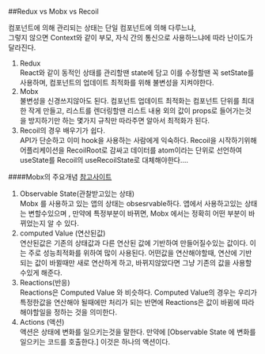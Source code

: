 ##Redux vs Mobx vs Recoil    

컴포넌트에 의해 관리되는 상태는 단일 컴포넌트에 의해 다루느냐,<br/> 그렇지 않으면 Context와 같이 부모, 자식 간의 통신으로 사용하느냐에 따라 난이도가 달라진다.<br/>

1. Redux<br/>React와 같이 동적인 상태를 관리할땐 state에 담고 이를 수정할땐 꼭 setState를 사용하며, 컴포넌트의 업데이트 최적화를 위해 불변성을 지켜야한다.
2. Mobx <br/>불변성을 신경쓰지않아도 된다. 컴포넌트 업데이트 최적화는 컴포넌트 단위를 최대한 작게 만들고, 리스트를 렌더링할땐 리스트 내용 외의 값이 props로 들어가는것을 방지하기만 하는 몇가지 규칙만 따라주면 알아서 최적화가 된다.
3. Recoil의 경우 배우기가 쉽다. <br/> API가 단순하고 이미 hook을 사용하는 사람에게 익숙하다. Recoil을 시작하기위해 어플리케이션을 RecoilRoot로 감싸고 데이터를 atom이라는 단위로 선언하여 useState를 Recoil의 useRecoilState로 대체해야한다....

####Mobx의 주요개념  [참고사이트](https://seongmun-hong.github.io/react/Mobx)
1. Observable State(관찰받고있는 상태)<br/>Mobx 를 사용하고 있는 앱의 상태는 obsesrvable하다. 앱에서 사용하고있는 상태는 변할수있으며 , 만약에 특정부분이 바뀌면, Mobx 에서는 정확히 어떤 부분이 바뀌었는지 알 수 있다.
2. computed Value (연산된값)<br/>
연산된값은 기존의 상태값과 다른 연산된 값에 기반하여 만들어질수있는 값이다. 이는 주로 성능최적화를 위하여 많이 사용된다. 어떤값을 연산해야할때, 연산에 기반되는 값이 바뀔때만 새로 연산하게 하고, 바뀌지않았다면 그냥 기존의 값을 사용할수있게 해준다. 
3. Reactions(반응)<br/>
Reactions은 Computed Value 와 비슷하다. Computed Value의 경우는 우리가 특정한값을 연산해야 될때에만 처리가 되는 반면에 Reactions은 값이 바뀜에 따라 해야할일을 정하는 것을 의미한다.
4. Actions (액션)<br/>
액션은 상태에 변화를 일으키는것을 말한다. 만약에 [Observable State 에 변화를 일으키는 코드를 호출한다.] 이것은 하나의 액션이다. 

